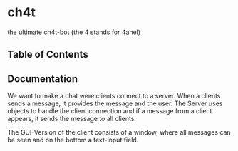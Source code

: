 # ch4t
the ultimate ch4t-bot (the 4 stands for 4ahel)

## Table of Contents


## Documentation
We want to make a chat were clients connect to a server. When a clients sends a message, it provides the message and the user. The Server uses objects to handle the client connection and if a message from a client appears, it sends the message to all clients.

The GUI-Version of the client consists of a window, where all messages can be seen and on the bottom a text-input field.






